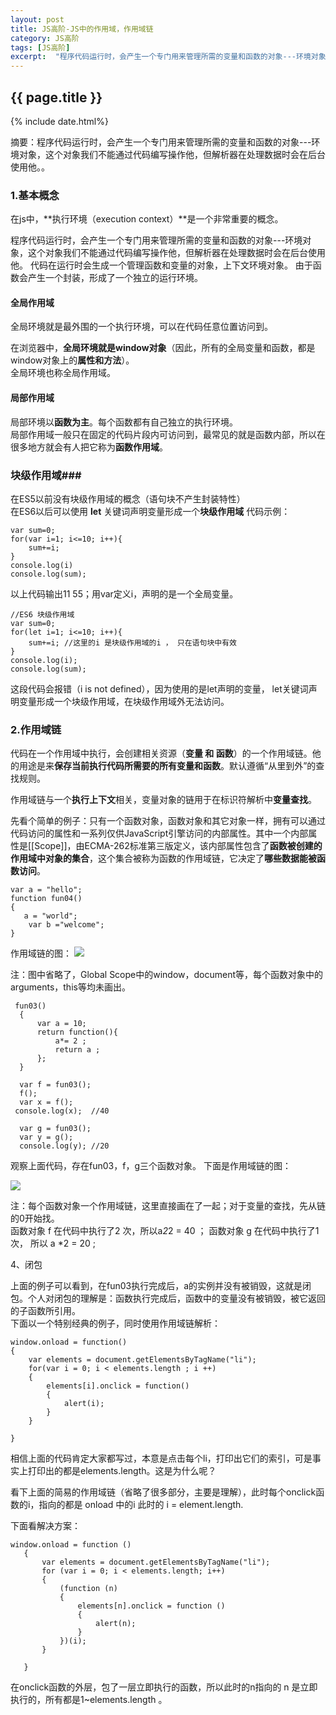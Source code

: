 ```yaml
---
layout: post
title: JS高阶-JS中的作用域，作用域链
category: JS高阶
tags: [JS高阶]
excerpt:  "程序代码运行时，会产生一个专门用来管理所需的变量和函数的对象---环境对象，这个对象我们不能通过代码编写操作他，但解析器在处理数据时会在后台使用他。。"
---
```

<h2>{{ page.title }}</h2>
{% include date.html%}
<p class="zhai">摘要：程序代码运行时，会产生一个专门用来管理所需的变量和函数的对象---环境对象，这个对象我们不能通过代码编写操作他，但解析器在处理数据时会在后台使用他。。</p>

### 1.基本概念 ###

在js中，**执行环境（execution context）**是一个非常重要的概念。

 
程序代码运行时，会产生一个专门用来管理所需的变量和函数的对象---环境对象，这个对象我们不能通过代码编写操作他，但解析器在处理数据时会在后台使用他。
代码在运行时会生成一个管理函数和变量的对象，上下文环境对象。 由于函数会产生一个封装，形成了一个独立的运行环境。


#### 全局作用域 ####
全局环境就是最外围的一个执行环境，可以在代码任意位置访问到。

在浏览器中，**全局环境就是window对象**（因此，所有的全局变量和函数，都是window对象上的**属性和方法**）。  
全局环境也称全局作用域。
#### 局部作用域 ####
局部环境以**函数为主**。每个函数都有自己独立的执行环境。  
局部作用域一般只在固定的代码片段内可访问到，最常见的就是函数内部，所以在很多地方就会有人把它称为**函数作用域**。
  
### 块级作用域###
在ES5以前没有块级作用域的概念（语句块不产生封装特性）  
在ES6以后可以使用 **let** 关键词声明变量形成一个**块级作用域** 
代码示例：

	var sum=0;
	for(var i=1; i<=10; i++){
		sum+=i; 
	}
	console.log(i)
	console.log(sum); 

以上代码输出11 55；用var定义i，声明的是一个全局变量。

	//ES6 块级作用域
	var sum=0;
	for(let i=1; i<=10; i++){
		sum+=i; //这里的i 是块级作用域的i ， 只在语句块中有效
	}
	console.log(i);
	console.log(sum); 
这段代码会报错（i is not defined），因为使用的是let声明的变量， let关键词声明变量形成一个块级作用域，在块级作用域外无法访问。

### 2.作用域链 ###
代码在一个作用域中执行，会创建相关资源（**变量 和 函数**）的一个作用域链。他的用途是来**保存当前执行代码所需要的所有变量和函数**。默认遵循“从里到外”的查找规则。

作用域链与一个**执行上下文**相关，变量对象的链用于在标识符解析中**变量查找**。

先看个简单的例子：只有一个函数对象，函数对象和其它对象一样，拥有可以通过代码访问的属性和一系列仅供JavaScript引擎访问的内部属性。其中一个内部属性是[[Scope]]，由ECMA-262标准第三版定义，该内部属性包含了**函数被创建的作用域中对象的集合**，这个集合被称为函数的作用域链，它决定了**哪些数据能被函数访问**。

	var a = "hello";  
	function fun04()  
	{  
	   a = "world";  
	    var b ="welcome";  
	}

作用域链的图：
![](http://img.blog.csdn.net/20140505212322468?watermark/2/text/aHR0cDovL2Jsb2cuY3Nkbi5uZXQvbG1qNjIzNTY1Nzkx/font/5a6L5L2T/fontsize/400/fill/I0JBQkFCMA==/dissolve/70/gravity/Center)

注：图中省略了，Global Scope中的window，document等，每个函数对象中的arguments，this等均未画出。

	 fun03()  
      {  
          var a = 10;  
          return function(){  
              a*= 2 ;  
              return a ;  
          };  
      }  
  
      var f = fun03();  
      f();  
      var x = f();  
     console.log(x);  //40  
  
      var g = fun03();  
      var y = g();  
      console.log(y); //20  

观察上面代码，存在fun03，f，g三个函数对象。
下面是作用域链的图：

![](http://img.blog.csdn.net/20140505211923890?watermark/2/text/aHR0cDovL2Jsb2cuY3Nkbi5uZXQvbG1qNjIzNTY1Nzkx/font/5a6L5L2T/fontsize/400/fill/I0JBQkFCMA==/dissolve/70/gravity/Center)

注：每个函数对象一个作用域链，这里直接画在了一起；对于变量的查找，先从链的0开始找。  
函数对象 f 在代码中执行了2 次，所以a*2*2 = 40 ； 函数对象 g 在代码中执行了1次， 所以 a *2 = 20 ; 

4、闭包

上面的例子可以看到，在fun03执行完成后，a的实例并没有被销毁，这就是闭包。个人对闭包的理解是：函数执行完成后，函数中的变量没有被销毁，被它返回的子函数所引用。  
下面以一个特别经典的例子，同时使用作用域链解析：

	window.onload = function()  
    {  
        var elements = document.getElementsByTagName("li");  
        for(var i = 0; i < elements.length ; i ++)  
        {  
            elements[i].onclick = function()  
            {  
                alert(i);  
            }  
        }  

    }  

相信上面的代码肯定大家都写过，本意是点击每个li，打印出它们的索引，可是事实上打印出的都是elements.length。这是为什么呢？

看下上面的简易的作用域链（省略了很多部分，主要是理解），此时每个onclick函数的i，指向的都是 onload 中的i 此时的 i = element.length.

下面看解决方案：

	window.onload = function ()  
       {  
           var elements = document.getElementsByTagName("li");  
           for (var i = 0; i < elements.length; i++)  
           {  
               (function (n)  
               {  
                   elements[n].onclick = function ()  
                   {  
                       alert(n);  
                   }  
               })(i);  
           }  
  
       }  

在onclick函数的外层，包了一层立即执行的函数，所以此时的n指向的 n 是立即执行的，所有都是1~elements.length 。